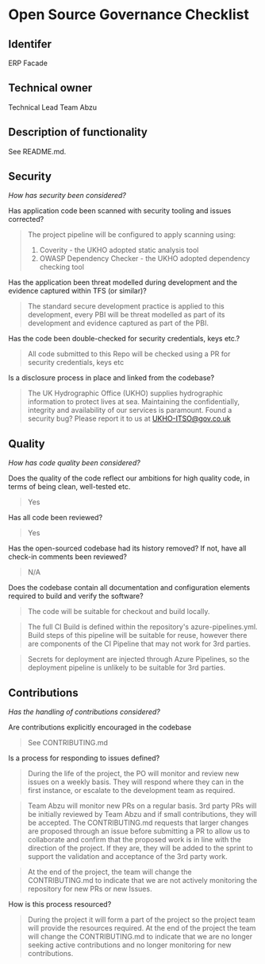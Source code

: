 # Open Source Governance Checklist

## Identifer

ERP Facade

## Technical owner

Technical Lead Team Abzu

## Description of functionality

See README.md.

## Security

*How has security been considered?*

Has application code been scanned with security tooling and issues corrected?
> The project pipeline will be configured to apply scanning using:
> 1. Coverity - the UKHO adopted static analysis tool
> 2. OWASP Dependency Checker - the UKHO adopted dependency checking tool

Has the application been threat modelled during development and the evidence captured within TFS (or similar)?
> The standard secure development practice is applied to this development, every PBI will be threat modelled as part of its development and evidence captured as part of the PBI.

Has the code been double-checked for security credentials, keys etc.?
> All code submitted to this Repo will be checked using a PR for security credentials, keys etc

Is a disclosure process in place and linked from the codebase?
> The UK Hydrographic Office (UKHO) supplies hydrographic information to protect lives at sea. Maintaining the confidentially, integrity and availability of our services is paramount. Found a security bug? Please report it to us at UKHO-ITSO@gov.co.uk

## Quality

*How has code quality been considered?*

Does the quality of the code reflect our ambitions for high quality code, in terms of being clean, well-tested etc.
> Yes

Has all code been reviewed?
> Yes

Has the open-sourced codebase had its history removed?  If not, have all check-in comments been reviewed?
> N/A

Does the codebase contain all documentation and configuration elements required to build and verify the software?
> The code will be suitable for checkout and build locally.

> The full CI Build is defined within the repository's azure-pipelines.yml. Build steps of this pipeline will be suitable for reuse, however there are components of the CI Pipeline that may not work for 3rd parties.

> Secrets for deployment are injected through Azure Pipelines, so the deployment pipeline is unlikely to be suitable for 3rd parties.

## Contributions

*Has the handling of contributions considered?*

Are contributions explicitly encouraged in the codebase
> See CONTRIBUTING.md

Is a process for responding to issues defined?
> During the life of the project, the PO will monitor and review new issues on a weekly basis. They will respond where they can in the first instance, or escalate to the development team as required.

> Team Abzu will monitor new PRs on a regular basis. 3rd party PRs will be initially reviewed by Team Abzu and if small contributions, they will be accepted. The CONTRIBUTING.md requests that larger changes are proposed through an issue before submitting a PR to allow us to collaborate and confirm that the proposed work is in line with the direction of the project. If they are, they will be added to the sprint to support the validation and acceptance of the 3rd party work.

> At the end of the project, the team will change the CONTRIBUTING.md to indicate that we are not actively monitoring the repository for new PRs or new Issues.

How is this process resourced?
> During the project it will form a part of the project so the project team will provide the resources required. At the end of the project the team will change the CONTRIBUTING.md to indicate that we are no longer seeking active contributions and no longer monitoring for new contributions.
